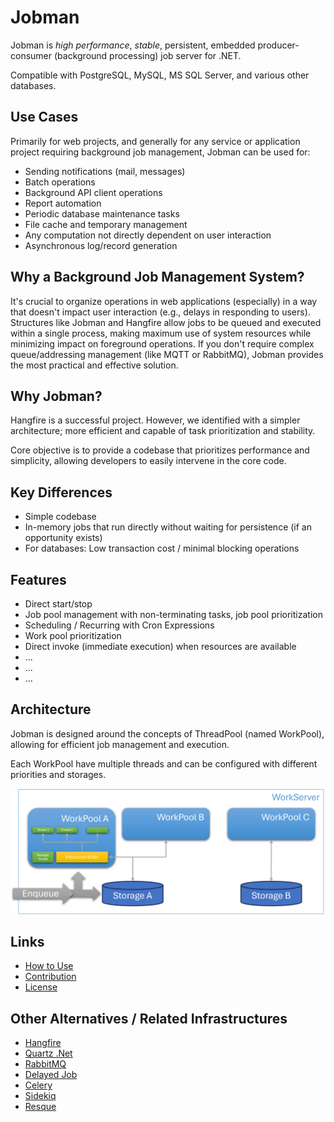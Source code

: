 # Jobman

Jobman is *high performance*, *stable*, persistent, embedded producer-consumer (background processing) job server for .NET. 

Compatible with PostgreSQL, MySQL, MS SQL Server, and various other databases.

## Use Cases

Primarily for web projects, and generally for any service or application project requiring background job management, Jobman can be used for:

- Sending notifications (mail, messages)
- Batch operations
- Background API client operations
- Report automation
- Periodic database maintenance tasks
- File cache and temporary management
- Any computation not directly dependent on user interaction
- Asynchronous log/record generation

## Why a Background Job Management System?

It's crucial to organize operations in web applications (especially) in a way that doesn't impact user interaction (e.g., delays in responding to users). Structures like Jobman and Hangfire allow jobs to be queued and executed within a single process, making maximum use of system resources while minimizing impact on foreground operations.
If you don't require complex queue/addressing management (like MQTT or RabbitMQ), Jobman provides the most practical and effective solution.

## Why Jobman?

Hangfire is a successful project. 
However, we identified with a simpler architecture; more efficient and capable of task prioritization and stability.

Core objective is to provide a codebase that prioritizes performance and simplicity, allowing developers to easily intervene in the core code.

## Key Differences

- Simple codebase
- In-memory jobs that run directly without waiting for persistence (if an opportunity exists)
- For databases: Low transaction cost / minimal blocking operations

## Features

- Direct start/stop
- Job pool management with non-terminating tasks, job pool prioritization
- Scheduling / Recurring with Cron Expressions
- Work pool prioritization
- Direct invoke (immediate execution) when resources are available
- ...
- ...
- ...

## Architecture

Jobman is designed around the concepts of ThreadPool (named WorkPool), allowing for efficient job management and execution.

Each WorkPool have multiple threads and can be configured with different priorities and storages.

![Architecture](https://github.com/ArionWM/Jobman/blob/main/_documentation/img/Architecture.png)


## Links

- [How to Use](https://github.com/ArionWM/Jobman/blob/main/_documentation/HowToUse.md)
- [Contribution](https://github.com/ArionWM/Jobman/blob/main/_documentation/Contribution.md)
- [License](https://github.com/ArionWM/Jobman/blob/main/_documentation/license.md)



## Other Alternatives / Related Infrastructures

- [Hangfire](https://www.hangfire.io/)
- [Quartz .Net](https://www.quartz-scheduler.net/)
- [RabbitMQ](https://www.rabbitmq.com/)
- [Delayed Job](https://github.com/collectiveidea/delayed_job)
- [Celery](https://docs.celeryproject.org/en/stable/)
- [Sidekiq](https://sidekiq.org/)
- [Resque](https://github.com/resque/resque)
